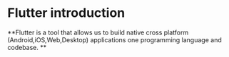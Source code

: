 # Flutter introduction 

**Flutter is a tool that allows us to build native cross platform (Android,iOS,Web,Desktop) applications one programming language and codebase.
**
